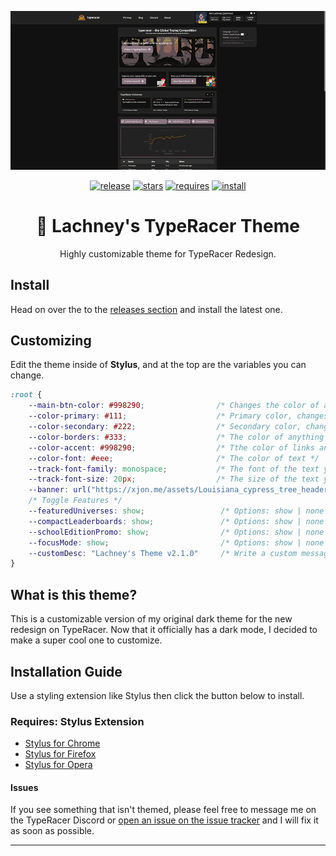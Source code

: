 ![LachneyTheme](https://github.com/Lachney/Lachney-TR-Theme/blob/main/assets/previews/animated-preview.gif?raw=true)

<center>

[![release](https://img.shields.io/github/v/release/Lachney/Lachney-TR-Theme?style=for-the-badge)](https://github.com/Lachney/Lachney-TR-Theme/releases)
[![stars](https://img.shields.io/github/stars/Lachney/Lachney-TR-Theme?style=for-the-badge)](https://github.com/Lachney/Lachney-TR-Theme/stargazers)
[![requires](https://img.shields.io/badge/REQUIRES-STYLUS-orange?style=for-the-badge)](https://github.com/openstyles/stylus#releases)
[![install](https://img.shields.io/badge/STYLUS-CLICK%20to%20INSTALL-green?style=for-the-badge)](https://github.com/Lachney/Lachney-TR-Theme/raw/main/theme.user.css)

</center>

<center><h1>🦆 Lachney's TypeRacer Theme</h1></center>
<center>Highly customizable theme for TypeRacer Redesign.</center>

## Install

Head on over the to the [releases section](https://github.com/Lachney-TR-Theme/releases) and install the latest one.

## Customizing

Edit the theme inside of **Stylus**, and at the top are the variables you can change.

```css
:root {
    --main-btn-color: #998290;                /* Changes the color of all buttons */
    --color-primary: #111;                    /* Primary color, changes the background color */
    --color-secondary: #222;                  /* Secondary color, changes the navbar and containers */
    --color-borders: #333;                    /* The color of anything that has borders */
    --color-accent: #998290;                  /* Tthe color of links and titles */
    --color-font: #eee;                       /* The color of text */
    --track-font-family: monospace;           /* The font of the text you're typing.| Ex: Comic Sans MS, Arial, Times New Roman */
    --track-font-size: 20px;                  /* The size of the text you're typing | Ex: 16px, 20px, 26px */
    --banner: url("https://xjon.me/assets/Louisiana_cypress_tree_header.webp");
    /* Toggle Features */
    --featuredUniverses: show;                 /* Options: show | none | Desc: Toggle to display the Featured Universes List */
    --compactLeaderboards: show;               /* Options: show | none | Desc: Hides profile pictures from leaderboards to make it more compact */
    --schoolEditionPromo: show;                /* Options: show | none | Desc: Hides the school edition promo */
    --focusMode: show;                         /* Options: show | none | Desc: Hides all of the cars for you to focus */
    --customDesc: "Lachney's Theme v2.1.0"     /* Write a custom message to appear in the settings menu. Ex: Follow @TypeRacer on Twitter!*/
}
```

## What is this theme?

This is a customizable version of my original dark theme for the new redesign on TypeRacer. Now that it officially has a dark mode, I decided to make a super cool one to customize.

##  Installation Guide

Use a styling extension like Stylus then click the button below to install.

### Requires: Stylus Extension

* [Stylus for Chrome](https://chrome.google.com/webstore/detail/stylus/clngdbkpkpeebahjckkjfobafhncgmne)
* [Stylus for Firefox](https://addons.mozilla.org/en-US/firefox/addon/styl-us/)
* [Stylus for Opera](https://addons.opera.com/en/extensions/details/stylus/)

#### Issues

If you see something that isn't themed, please feel free to message me on the TypeRacer Discord or [open an issue on the issue tracker](https://github.com/Lachney/TypeRacer-Responsive-Dark-Theme/issues) and I will fix it as soon as possible.

---
